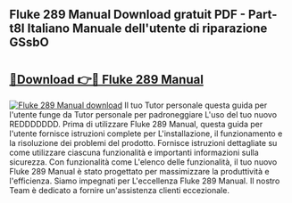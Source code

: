 ## Fluke 289 Manual Download gratuit PDF - Part-t8I Italiano Manuale dell'utente di riparazione GSsbO

# <h2><a href="http://dfe4gjt.blite.top/?on=Fluke+289+Manual">🔗Download 👉🔴 Fluke 289 Manual</a></h2>

[![Fluke 289 Manual download](https://i.imgur.com/lujVjoI.png)](http://dfe4gjt.blite.top/?on=Fluke+289+Manual)
Il tuo Tutor personale questa guida per l'utente funge da Tutor personale per padroneggiare L'uso del tuo nuovo REDDDDDDD. Prima di utilizzare Fluke 289 Manual, questa guida per l'utente fornisce istruzioni complete per L'installazione, il funzionamento e la risoluzione dei problemi del prodotto. Fornisce istruzioni dettagliate su come utilizzare ciascuna funzionalità e importanti informazioni sulla sicurezza. Con funzionalità come L'elenco delle funzionalità, il tuo nuovo Fluke 289 Manual è stato progettato per massimizzare la produttività e l'efficienza. Siamo impegnati per L'eccellenza Fluke 289 Manual. Il nostro Team è dedicato a fornire un'assistenza clienti eccezionale.
